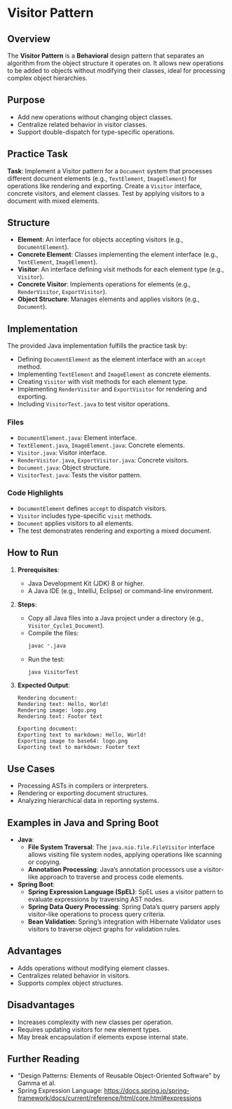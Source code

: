 # Visitor Pattern

## Overview
The **Visitor Pattern** is a **Behavioral** design pattern that separates an algorithm from the object structure it operates on. It allows new operations to be added to objects without modifying their classes, ideal for processing complex object hierarchies.

## Purpose
- Add new operations without changing object classes.
- Centralize related behavior in visitor classes.
- Support double-dispatch for type-specific operations.

## Practice Task
**Task**: Implement a Visitor pattern for a `Document` system that processes different document elements (e.g., `TextElement`, `ImageElement`) for operations like rendering and exporting. Create a `Visitor` interface, concrete visitors, and element classes. Test by applying visitors to a document with mixed elements.

## Structure
- **Element**: An interface for objects accepting visitors (e.g., `DocumentElement`).
- **Concrete Element**: Classes implementing the element interface (e.g., `TextElement`, `ImageElement`).
- **Visitor**: An interface defining visit methods for each element type (e.g., `Visitor`).
- **Concrete Visitor**: Implements operations for elements (e.g., `RenderVisitor`, `ExportVisitor`).
- **Object Structure**: Manages elements and applies visitors (e.g., `Document`).

## Implementation
The provided Java implementation fulfills the practice task by:
- Defining `DocumentElement` as the element interface with an `accept` method.
- Implementing `TextElement` and `ImageElement` as concrete elements.
- Creating `Visitor` with visit methods for each element type.
- Implementing `RenderVisitor` and `ExportVisitor` for rendering and exporting.
- Including `VisitorTest.java` to test visitor operations.

### Files
- `DocumentElement.java`: Element interface.
- `TextElement.java`, `ImageElement.java`: Concrete elements.
- `Visitor.java`: Visitor interface.
- `RenderVisitor.java`, `ExportVisitor.java`: Concrete visitors.
- `Document.java`: Object structure.
- `VisitorTest.java`: Tests the visitor pattern.

### Code Highlights
- `DocumentElement` defines `accept` to dispatch visitors.
- `Visitor` includes type-specific `visit` methods.
- `Document` applies visitors to all elements.
- The test demonstrates rendering and exporting a mixed document.

## How to Run
1. **Prerequisites**:
   - Java Development Kit (JDK) 8 or higher.
   - A Java IDE (e.g., IntelliJ, Eclipse) or command-line environment.

2. **Steps**:
   - Copy all Java files into a Java project under a directory (e.g., `Visitor_Cycle1_Document`).
   - Compile the files:
     ```bash
     javac *.java
     ```
   - Run the test:
     ```bash
     java VisitorTest
     ```

3. **Expected Output**:
   ```
   Rendering document:
   Rendering text: Hello, World!
   Rendering image: logo.png
   Rendering text: Footer text

   Exporting document:
   Exporting text to markdown: Hello, World!
   Exporting image to base64: logo.png
   Exporting text to markdown: Footer text
   ```

## Use Cases
- Processing ASTs in compilers or interpreters.
- Rendering or exporting document structures.
- Analyzing hierarchical data in reporting systems.

## Examples in Java and Spring Boot
- **Java**:
  - **File System Traversal**: The `java.nio.file.FileVisitor` interface allows visiting file system nodes, applying operations like scanning or copying.
  - **Annotation Processing**: Java’s annotation processors use a visitor-like approach to traverse and process code elements.
- **Spring Boot**:
  - **Spring Expression Language (SpEL)**: SpEL uses a visitor pattern to evaluate expressions by traversing AST nodes.
  - **Spring Data Query Processing**: Spring Data’s query parsers apply visitor-like operations to process query criteria.
  - **Bean Validation**: Spring’s integration with Hibernate Validator uses visitors to traverse object graphs for validation rules.

## Advantages
- Adds operations without modifying element classes.
- Centralizes related behavior in visitors.
- Supports complex object structures.

## Disadvantages
- Increases complexity with new classes per operation.
- Requires updating visitors for new element types.
- May break encapsulation if elements expose internal state.

## Further Reading
- "Design Patterns: Elements of Reusable Object-Oriented Software" by Gamma et al.
- Spring Expression Language: https://docs.spring.io/spring-framework/docs/current/reference/html/core.html#expressions